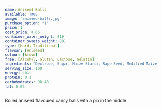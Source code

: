 ```yaml
---
name: Aniseed Balls
available: TRUE
image: "aniseed-balls.jpg"
purchase_option: "1"
price: 1
cost_price: 0.65
container_water_weight: 919
container_sweets_weight: 881
type: [Hard, Traditional]
flavour: [Aniseed]
colour: [Brown]
free: [Alcohol, Gluten, Lactose, Gelatin]
ingredients: "Dextrose, Sugar, Maize Starch, Rape Seed, Modified Maize Starch, Flavouring, Aniseed Oil, E129, E151, E171, Carnauba Wax"
serving_size: 100
energy: 401
protein: 0.1
carbohydrates: 98.48
fat: 0.02
---
```

Boiled aniseed flavoured candy balls with a pip in the middle.